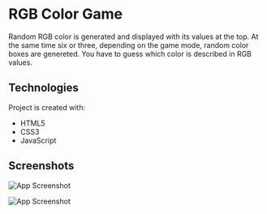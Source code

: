 
# RGB Color Game

Random RGB color is generated and displayed with 
its values at the top. At the same time six or three, 
depending on the game mode, random color boxes are 
genereted.
You have to guess which color is described in RGB values. 
## Technologies

Project is created with:

- HTML5
- CSS3
- JavaScript

## Screenshots

![App Screenshot](https://iili.io/PSKFsV.png)

![App Screenshot](https://iili.io/PSKuXR.png)

